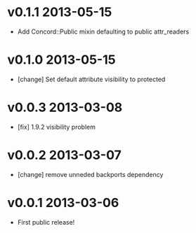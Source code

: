 # v0.1.1 2013-05-15

+ Add Concord::Public mixin defaulting to public attr_readers

# v0.1.0 2013-05-15

* [change] Set default attribute visibility to protected

# v0.0.3 2013-03-08

* [fix] 1.9.2 visibility problem

# v0.0.2 2013-03-07

* [change] remove unneded backports dependency

# v0.0.1 2013-03-06

* First public release!
